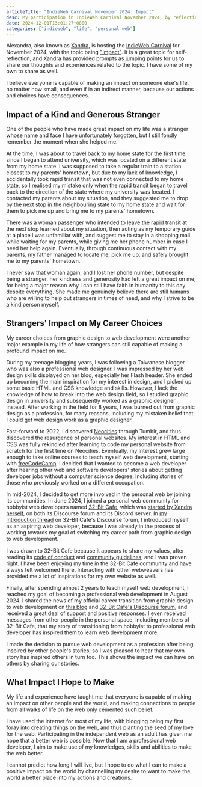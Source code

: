 ```yaml
---
articleTitle: "IndieWeb Carnival November 2024: Impact"
desc: My participation in IndieWeb Carnival November 2024, by reflecting on our capabilities of making an impact on other people and the world.
date: 2024-12-01T13:01:27+0800
categories: ["indieweb", "life", "personal web"]
---
```


Alexandra, also known as [Xandra](https://xandra.cc/), is hosting the [IndieWeb Carnival](https://indieweb.org/IndieWeb_Carnival) for November 2024, with the topic being ["Impact"](https://library.xandra.cc/indieweb-carnival/). It is a great topic for self-reflection, and Xandra has provided prompts as jumping points for us to share our thoughts and experiences related to the topic. I have some of my own to share as well.

I believe everyone is capable of making an impact on someone else's life, no matter how small, and even if in an indirect manner, because our actions and choices have consequences.

## Impact of a Kind and Generous Stranger

One of the people who have made great impact on my life was a stranger whose name and face I have unfortunately forgotten, but I still fondly remember the moment when she helped me.

At the time, I was about to travel back to my home state for the first time since I began to attend university, which was located on a different state from my home state. I was supposed to take a regular train to a station closest to my parents' hometown, but due to my lack of knowledge, I accidentally took rapid transit that was not even connected to my home state, so I realised my mistake only when the rapid transit began to travel back to the direction of the state where my university was located. I contacted my parents about my situation, and they suggested me to drop by the next stop in the neighbouring state to my home state and wait for them to pick me up and bring me to my parents' hometown.

There was a woman passenger who intended to leave the rapid transit at the next stop learned about my situation, then acting as my temporary guide at a place I was unfamiliar with, and suggest me to stay in a shopping mall while waiting for my parents, while giving me her phone number in case I need her help again. Eventually, through continuous contact with my parents, my father managed to locate me, pick me up, and safely brought me to my parents' hometown.

I never saw that woman again, and I lost her phone number, but despite being a stranger, her kindness and generosity had left a great impact on me, for being a major reason why I can still have faith in humanity to this day despite everything. She made me genuinely believe there are still humans who are willing to help out strangers in times of need, and why I strive to be a kind person myself.

## Strangers' Impact on My Career Choices

My career choices from graphic design to web development were another major example in my life of how strangers can still capable of making a profound impact on me.

During my teenage blogging years, I was following a Taiwanese blogger who was also a professional web designer. I was impressed by her web design skills displayed on her blog, especially her Flash header. She ended up becoming the main inspiration for my interest in design, and I picked up some basic HTML and CSS knowledge and skills. However, I lack the knowledge of how to break into the web design field, so I studied graphic design in university and subsequently worked as a graphic designer instead. After working in the field for 8 years, I was burned out from graphic design as a profession, for many reasons, including my mistaken belief that I could get web design work as a graphic designer.

Fast-forward to 2022, I discovered [Neocities](https://neocities.org/) through Tumblr, and thus discovered the resurgence of personal websites. My interest in HTML and CSS was fully rekindled after learning to code my personal website from scratch for the first time on Neocities. Eventually, my interest grew large enough to take online courses to teach myself web development, starting with [freeCodeCamp](https://www.freecodecamp.org/). I decided that I wanted to become a web developer after hearing other web and software developers' stories about getting developer jobs without a computer science degree, including stories of those who previously worked on a different occupation.

In mid-2024, I decided to get more involved in the personal web by joining its communities. In June 2024, I joined a personal web community for hobbyist web developers named [32-Bit Cafe](https://32bit.cafe/), which was [started by Xandra herself](https://32bit.cafe/about/), on both its Discourse forum and its Discord server. In [my introduction thread](https://discourse.32bit.cafe/t/hello-its-me-leilukin/1029) on 32-Bit Cafe's Discourse forum, I introduced myself as an aspiring web developer, because I was already in the process of working towards my goal of switching my career path from graphic design to web development.

I was drawn to 32-Bit Cafe because it appears to share my values, after reading its [code of conduct](https://32bit.cafe/about/codeofconduct.php) and [community guidelines](https://discourse.32bit.cafe/guidelines), and I was proven right. I have been enjoying my time in the 32-Bit Cafe community and have always felt welcomed there. Interacting with other webweavers has provided me a lot of inspirations for my own website as well.

Finally, after spending almost 2 years to teach myself web development, I reached my goal of becoming a professional web development in August 2024. I shared the news of my official career transition from graphic design to web development on [this blog](2024-08-18-from-hobbyist-to-professional-web-developer.md) and [32-Bit Cafe's Discourse forum](https://discourse.32bit.cafe/t/tell-us-some-good-news/1091/16?u=leilukin), and received a great deal of support and positive responses. I even received messages from other people in the personal space, including members of 32-Bit Cafe, that my story of transitioning from hobbyist to professional web developer has inspired them to learn web development more.

I made the decision to pursue web development as a profession after being inspired by other people's stories, so I was pleased to hear that my own story has inspired others in turn too. This shows the impact we can have on others by sharing our stories.

## What Impact I Hope to Make

My life and experience have taught me that everyone is capable of making an impact on other people and the world, and making connections to people from all walks of life on the web only cemented such belief.

I have used the internet for most of my life, with blogging being my first foray into creating things on the web, and thus planting the seed of my love for the web. Participating in the independent web as an adult has given me hope that a better web is possible. Now that I am a professional web developer, I aim to make use of my knowledges, skills and abilities to make the web better.

I cannot predict how long I will live, but I hope to do what I can to make a positive impact on the world by channelling my desire to want to make the world a better place into my actions and creations.